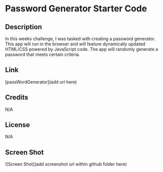 # Password Generator Starter Code

## Description
In this weeks challenge, I was tasked with creating a password generator. This app will run in the browser and will feature dynamically updated HTML/CSS powered by JavaScript code. The app will randomly generate a password that meets certain criteria.
## Link

[passWordGenerator](add url here)

## Credits

N/A

## License

N/A

## Screen Shot

![Screen Shot](add screenshot url within github folder here)
